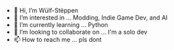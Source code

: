 - 👋 Hi, I’m Wülf-Stëppen
- 👀 I’m interested in ... Modding, Indie Game Dev, and AI
- 🌱 I’m currently learning ... Python
- 💞️ I’m looking to collaborate on ... I'm a solo dev
- 📫 How to reach me ... pls dont



<!---
this is a ✨ special ✨ repository because its `README.md` (this file) appears on your GitHub profile.
You can click the Preview link to take a look at your changes.
--->
